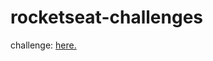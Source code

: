 # rocketseat-challenges
challenge: <a href="https://app.rocketseat.com.br/discover/challenges/theme-switcher">here.</a>
